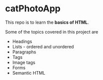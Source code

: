 # catPhotoApp

This repo is to learn the **basics of HTML**.

Some of the topics covered in this project are
* Headings
* Lists - ordered and unordered
* Paragraphs
* <a> Tags
* Image tags
* Forms
* Semantic HTML
